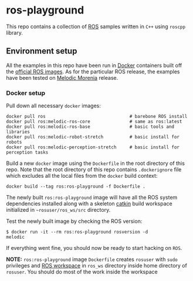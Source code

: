 # ros-playground

This repo contains a collection of [ROS](http://wiki.ros.org/) samples written in `C++` using `roscpp` library.

## Environment setup

All the examples in this repo have been run in [Docker](https://www.docker.com/) containers built off the [official ROS images](https://hub.docker.com/r/library/ros/). As for the particular ROS release, the examples have been tested on [Melodic Morenia](http://wiki.ros.org/melodic) release.

### Docker setup

Pull down all necessary `docker` images:

```
docker pull ros                                # barebone ROS install
docker pull ros:melodic-ros-core               # same as ros:latest
docker pull ros:melodic-ros-base               # basic tools and libraries
docker pull ros:melodic-robot-stretch          # basic install for robots
docker pull ros:melodic-perception-stretch     # basic install for perception tasks
```

Build a new `docker` image using the `Dockerfile` in the root directory of this repo. Note that the root directory of this repo contains `.dockerignore` file which excludes all the local files from the `docker` build context:

```
docker build --tag ros:ros-playground -f Dockerfile .
```

The newly built `ros:ros-playground` image will have all the ROS system dependencies installed along with a skeleton [catkin](http://wiki.ros.org/catkin/Tutorials) build workspace initialized in `~rosuser/ros_ws/src` directory.

Test the newly built image by checking the ROS version:

```
$ docker run -it --rm ros:ros-playground rosversion -d
melodic
```
If everything went fine, you should now be ready to start hacking on `ROS`.

**NOTE:** `ros:ros-playground` image `Dockerfile` creates `rosuser` with `sudo` privileges and [ROS workspace](http://wiki.ros.org/catkin/Tutorials/create_a_workspace) in `ros_ws` directory inside home directory of `rosuser`. You should do most of the work inside the workspace

